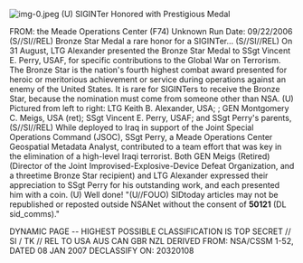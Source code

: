 ![img-0.jpeg](img-0.jpeg)
(U) SIGINTer Honored with Prestigious Medal

FROM: the Meade Operations Center (F74)
Unknown
Run Date: 09/22/2006
(S//SI//REL) Bronze Star Medal a rare honor for a SIGINTer...
(S//SI//REL) On 31 August, LTG Alexander presented the Bronze Star Medal to SSgt Vincent E. Perry, USAF, for specific contributions to the Global War on Terrorism. The Bronze Star is the nation's fourth highest combat award presented for heroic or meritorious achievement or service during operations against an enemy of the United States. It is rare for SIGINTers to receive the Bronze Star, because the nomination must come from someone other than NSA.
(U) Pictured from left to right: LTG Keith B. Alexander, USA; ; GEN Montgomery C. Meigs, USA (ret); SSgt Vincent E. Perry, USAF; and SSgt Perry's parents,
(S//SI//REL) While deployed to Iraq in support of the Joint Special Operations Command (JSOC), SSgt Perry, a Meade Operations Center Geospatial Metadata Analyst, contributed to a team effort that was key in the elimination of a high-level Iraqi terrorist. Both GEN Meigs (Retired) (Director of the Joint Improvised-Explosive-Device Defeat Organization, and a threetime Bronze Star recipient) and LTG Alexander expressed their appreciation to SSgt Perry for his outstanding work, and each presented him with a coin.
(U) Well done!
"(U//FOUO) SIDtoday articles may not be republished or reposted outside NSANet without the consent of $\mathbf{5 0 1 2 1}$ (DL sid_comms)."

DYNAMIC PAGE -- HIGHEST POSSIBLE CLASSIFICATION IS TOP SECRET // SI / TK // REL TO USA AUS CAN GBR NZL DERIVED FROM: NSA/CSSM 1-52, DATED 08 JAN 2007 DECLASSIFY ON: 20320108
